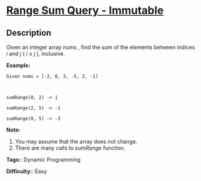 # [Range Sum Query - Immutable][title]

## Description

Given an integer array _nums_ , find the sum of the elements between indices
_i_ and _j_ ( _i_ ≤ _j_ ), inclusive.

**Example:**  

    
    
    Given nums = [-2, 0, 3, -5, 2, -1]
    
    sumRange(0, 2) -> 1
    sumRange(2, 5) -> -1
    sumRange(0, 5) -> -3
    

**Note:**  

  1. You may assume that the array does not change.
  2. There are many calls to _sumRange_ function.


**Tags:**: Dynamic Programming

**Difficulty:**: Easy

[title]: https://leetcode.com/problems/range-sum-query-immutable
